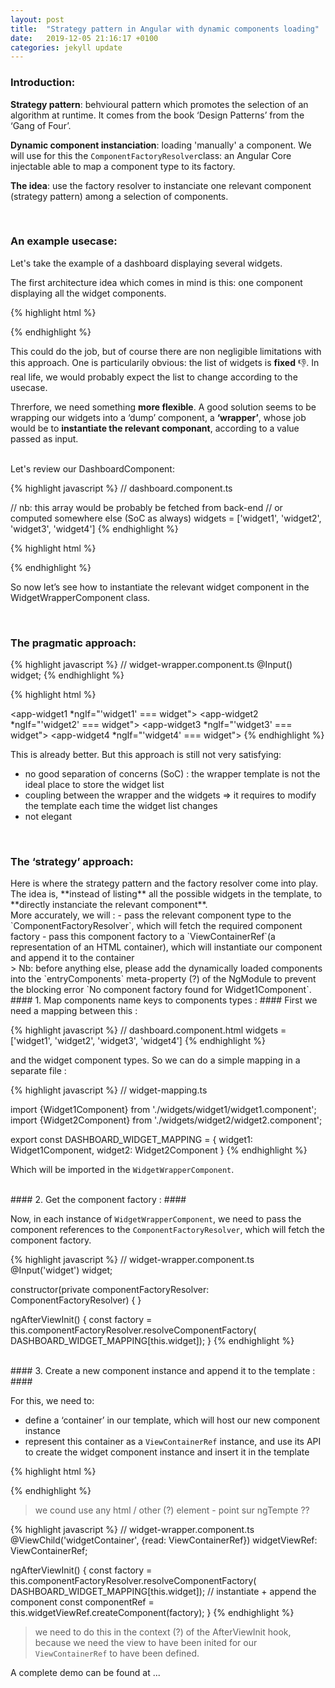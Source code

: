 ```yaml
---
layout: post
title:  "Strategy pattern in Angular with dynamic components loading"
date:   2019-12-05 21:16:17 +0100
categories: jekyll update
---
```


<h3>Introduction:</h3>

**Strategy pattern**: behvioural pattern which promotes the selection of an algorithm at runtime. It comes from the book ‘Design Patterns’ from the ‘Gang of Four’.

**Dynamic component instanciation**: loading 'manually' a component. We will use for this the 
`ComponentFactoryResolver`class: an Angular Core injectable able to map a component type to its factory.

**The idea**: use the factory resolver to instanciate one relevant component (strategy pattern) among a selection of components.

<br/>
<h3>An example usecase:</h3>

Let's take the example of a dashboard displaying several widgets.

The first architecture idea which comes in mind is this: one component displaying all the widget components.

{% highlight html %}
<!-- dashboard.component.html -->
<div>
  <app-widget1></app-widget1>
  <app-widget2></app-widget2>
  <app-widget3></app-widget3>
  <app-widget4></app-widget4>
</div>
{% endhighlight %}

This could do the job, but of course there are non negligible limitations with this approach. One is particularily obvious: the list of widgets is **fixed** 👎. In real life, we would probably expect the list to change according to the usecase.
<br/>

Threrfore, we need something **more flexible**. A good solution seems to be wrapping our widgets into a ‘dump’ component, a **‘wrapper’**, whose job would be to **instantiate the relevant componant**, according to a value passed as input.

<br/>
Let's review our DashboardComponent:

{% highlight javascript %}
// dashboard.component.ts
 
// nb: this array would be probably be fetched from back-end 
// or computed somewhere else (SoC as always)
widgets = ['widget1', 'widget2', 'widget3', 'widget4']
{% endhighlight %}

{% highlight html %}
<!-- dashboard.component.html -->
<div *ngFor="let widget of widgets">
  <app-widget-wrapper [input]="widget"></app-widget-wrapper>
</div>
{% endhighlight %}

So now let’s see how to instantiate the relevant widget component in the WidgetWrapperComponent class.

<br/>
<h3>The pragmatic approach:</h3>

{% highlight javascript %}
// widget-wrapper.component.ts
@Input() widget;
{% endhighlight %}

{% highlight html %}
<!-- widget-wrapper.component.html -->
<app-widget1 *ngIf="'widget1' === widget"></app-widget1>
<app-widget2 *ngIf="'widget2' === widget"></app-widget2>
<app-widget3 *ngIf="'widget3' === widget"></app-widget3>
<app-widget4 *ngIf="'widget4' === widget"></app-widget4>
{% endhighlight %}


This is already better. But this approach is still not very satisfying:
- no good separation of concerns (SoC) : the wrapper template is not the ideal place to store the widget list
- coupling between the wrapper and the widgets => it requires to modify the template each time the widget list changes
- not elegant 

<br/>
<h3>The ‘strategy’ approach: </h3>
Here is where the strategy pattern and the factory resolver come into play. The idea is, **instead of listing** all the possible widgets in the template, to **directly instanciate the relevant component**.

<br/>
More accurately, we will :
- pass the relevant component type to the `ComponentFactoryResolver`, which will fetch the required component factory
- pass this component factory to a `ViewContainerRef`(a representation of an HTML container), which will instantiate our component and append it to the container
<br/>
> Nb: before anything else, please add the dynamically loaded components into the `entryComponents` meta-property (?) of the NgModule to prevent the blocking error `No component factory found for Widget1Component`.

<br/>
#### 1. Map components name keys to components types : ####
First we need a mapping between this :

{% highlight javascript %}
// dashboard.component.html
widgets = ['widget1', 'widget2', 'widget3', 'widget4']
{% endhighlight %}

and the widget component types. So we can do a simple mapping in a separate file :

{% highlight javascript %}
// widget-mapping.ts
 
import {Widget1Component} from './widgets/widget1/widget1.component';
import {Widget2Component} from './widgets/widget2/widget2.component';
 
export const DASHBOARD_WIDGET_MAPPING = {
    widget1: Widget1Component,
    widget2: Widget2Component
  }
{% endhighlight %}

Which will be imported in the `WidgetWrapperComponent`.

<br/>
#### 2. Get the component factory : ####

Now, in each instance of `WidgetWrapperComponent`, we need to pass the component references to the `ComponentFactoryResolver`, which will fetch the component factory.

{% highlight javascript %}
// widget-wrapper.component.ts
@Input('widget') widget;
 
constructor(private componentFactoryResolver: ComponentFactoryResolver) { }
 
ngAfterViewInit() {
    const factory = this.componentFactoryResolver.resolveComponentFactory(
      DASHBOARD_WIDGET_MAPPING[this.widget]);
}
{% endhighlight %}

<br/>
#### 3. Create a new component instance and append it to the template : ####

For this, we need to:
- define a ‘container’ in our template, which will host our new component instance
- represent this container as a `ViewContainerRef` instance, and use its API to create the widget component instance and insert it in the template

{% highlight html %}
<!-- widget-wrapper.component.html -->
<div #widgetContainer></div>
{% endhighlight %}

> we cound use any html / other (?) element - point sur ngTempte ??

{% highlight javascript %}
// widget-wrapper.component.ts
@ViewChild('widgetContainer', {read: ViewContainerRef}) widgetViewRef: ViewContainerRef;
 
ngAfterViewInit() {
    const factory = this.componentFactoryResolver.resolveComponentFactory(
      DASHBOARD_WIDGET_MAPPING[this.widget]);
    // instantiate + append the component
    const componentRef = this.widgetViewRef.createComponent(factory);
}
{% endhighlight %}

> we need to do this in the context (?) of the AfterViewInit hook, because we need the view to have been inited for our `ViewContainerRef` to have been defined.

A complete demo can be found at ...